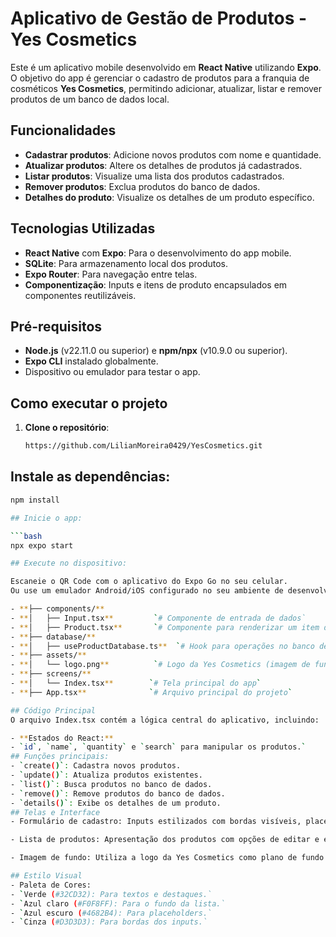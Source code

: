 # Aplicativo de Gestão de Produtos - Yes Cosmetics

Este é um aplicativo mobile desenvolvido em **React Native** utilizando **Expo**. O objetivo do app é gerenciar o cadastro de produtos para a franquia de cosméticos **Yes Cosmetics**, permitindo adicionar, atualizar, listar e remover produtos de um banco de dados local.

## Funcionalidades

- **Cadastrar produtos**: Adicione novos produtos com nome e quantidade.
- **Atualizar produtos**: Altere os detalhes de produtos já cadastrados.
- **Listar produtos**: Visualize uma lista dos produtos cadastrados.
- **Remover produtos**: Exclua produtos do banco de dados.
- **Detalhes do produto**: Visualize os detalhes de um produto específico.

## Tecnologias Utilizadas

- **React Native** com **Expo**: Para o desenvolvimento do app mobile.
- **SQLite**: Para armazenamento local dos produtos.
- **Expo Router**: Para navegação entre telas.
- **Componentização**: Inputs e itens de produto encapsulados em componentes reutilizáveis.

## Pré-requisitos

- **Node.js** (v22.11.0 ou superior) e **npm/npx** (v10.9.0 ou superior).
- **Expo CLI** instalado globalmente.
- Dispositivo ou emulador para testar o app.

## Como executar o projeto

1. **Clone o repositório**:
   ```bash
   https://github.com/LilianMoreira0429/YesCosmetics.git

## Instale as dependências:

   ```bash
   npm install

## Inicie o app:

   ```bash
   npx expo start

## Execute no dispositivo:

Escaneie o QR Code com o aplicativo do Expo Go no seu celular.
Ou use um emulador Android/iOS configurado no seu ambiente de desenvolvimento.

- **├── components/**
- **│   ├── Input.tsx**         `# Componente de entrada de dados`
- **│   ├── Product.tsx**       `# Componente para renderizar um item da lista de produtos`
- **├── database/**
- **│   ├── useProductDatabase.ts**  `# Hook para operações no banco de dados SQLite`
- **├── assets/**
- **│   └── logo.png**          `# Logo da Yes Cosmetics (imagem de fundo)`
- **├── screens/**
- **│   └── Index.tsx**        `# Tela principal do app`
- **├── App.tsx**              `# Arquivo principal do projeto`

## Código Principal
O arquivo Index.tsx contém a lógica central do aplicativo, incluindo:

- **Estados do React:**
- `id`, `name`, `quantity` e `search` para manipular os produtos.`
## Funções principais:
- `create()`: Cadastra novos produtos.
- `update()`: Atualiza produtos existentes.
- `list()`: Busca produtos no banco de dados.
- `remove()`: Remove produtos do banco de dados.
- `details()`: Exibe os detalhes de um produto.
## Telas e Interface
- Formulário de cadastro: Inputs estilizados com bordas visíveis, placeholder customizado e validação de entrada.

- Lista de produtos: Apresentação dos produtos com opções de editar e excluir.

- Imagem de fundo: Utiliza a logo da Yes Cosmetics como plano de fundo.

## Estilo Visual
- Paleta de Cores:
- `Verde (#32CD32): Para textos e destaques.`
- `Azul claro (#F0F8FF): Para o fundo da lista.`
- `Azul escuro (#4682B4): Para placeholders.`
- `Cinza (#D3D3D3): Para bordas dos inputs.`

